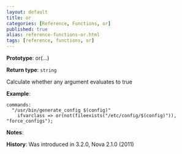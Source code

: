 ```yaml
---
layout: default
title: or
categories: [Reference, Functions, or]
published: true
alias: reference-functions-or.html
tags: [reference, functions, or]
---
```


**Prototype**: or(...) 

**Return type**: `string`

  

Calculate whether any argument evaluates to true

**Example**:

```cf3
commands:
  "/usr/bin/generate_config $(config)"
    ifvarclass => or(not(fileexists("/etc/config/$(config)")), "force_configs");
```

**Notes**:  
   
 **History**: Was introduced in 3.2.0, Nova 2.1.0 (2011)
